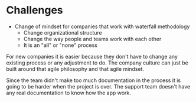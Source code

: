 # Challenges

- Change of mindset for companies that work with waterfall methodology
  - Change organizational structure
  - Change the way people and teams work with each other
  - It is an "all" or "none" process

For new companies it is easier because they don't have to change any
existing process or any adjustment to do. The company culture can just
be built around that agile philosophy and that agile mindset.

Since the team didn't make too much documentation in the process it is
going to be harder when the project is over. The support team doesn't
have any real documentation to know how the app work.
